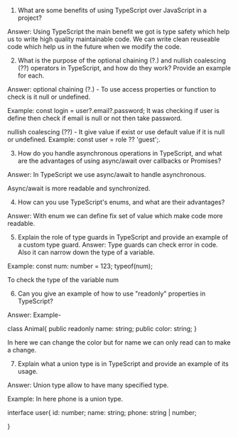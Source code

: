 1. What are some benefits of using TypeScript over JavaScript in a project?


Answer: Using TypeScript the main benefit we got is type safety which help us to write high quality maintainable code. We can write clean reuseable code which help us in the future when we modify the code.


2. What is the purpose of the optional chaining (?.) and nullish coalescing (??) operators in TypeScript, and how do they work? Provide an example for each.


Answer: optional chaining (?.) - To use access properties or function to check is it null or undefined.


Example: const login = user?.email?.password;
It was checking if user is define then check if email is null or not then take password.


nullish coalescing (??) - It give value if exist or use default value if it is  null or undefined.
Example: const user = role ?? 'guest';.


3. How do you handle asynchronous operations in TypeScript, and what are the advantages of using async/await over callbacks or Promises?


Answer: In TypeScript we use async/await to handle asynchronous.

Async/await is more readable and synchronized. 


4. How can you use TypeScript's enums, and what are their advantages?


Answer: With enum we can define fix set of value which make code more readable.


5. Explain the role of type guards in TypeScript and provide an example of a custom type guard.
Answer: Type guards can check error in code. Also it can narrow down the type of a variable.


Example: 
const num: number = 123; 
typeof(num);

To check the type of the variable num


6. Can you give an example of how to use "readonly" properties in TypeScript?


Answer: Example-

class Animal{
    public readonly name: string;
    public color: string;
}

In here we can change the color but for name we can only read can to make a change.


7. Explain what a union type is in TypeScript and provide an example of its usage.


Answer: Union type allow to have many specified type.


Example: In here phone is a union type.

interface user{
    id: number;
    name: string;
    phone: string | number;

}